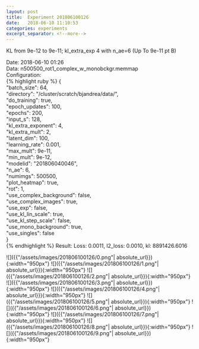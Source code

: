```yaml
---
layout: post
title:  Experiment 201806100126
date:   2018-06-10 11:10:53
categories: experiments
excerpt_separator: <!--more-->
---
```

KL from 9e-12 to 9e-11; kl_extra_exp 4 with n_ae=6 (Up To 9e-11 pt B)  

 <!--more-->
Date: 2018-06-10 01:26  
Data: n500500_rot1_complex_w_monobckgr.memmap  
Configuration:   
{% highlight ruby %}
{  
    "batch_size": 64,   
    "directory": "/cluster/scratch/bjandrea/data/",   
    "do_training": true,   
    "epoch_updates": 100,   
    "epochs": 200,   
    "input_s": 128,   
    "kl_extra_exponent": 4,   
    "kl_extra_mult": 2,   
    "latent_dim": 100,   
    "learning_rate": 0.001,   
    "max_mult": 9e-11,   
    "min_mult": 9e-12,   
    "modelid": "201806040046",   
    "n_ae": 6,   
    "numimgs": 500500,   
    "plot_heatmap": true,   
    "rot": 1,   
    "use_complex_background": false,   
    "use_complex_images": true,   
    "use_exp": false,   
    "use_kl_lin_scale": true,   
    "use_kl_step_scale": false,   
    "use_mono_background": true,   
    "use_singles": false  
}  
{% endhighlight %}
Result: Loss: 0.0011, l2_loss: 0.0010, kl: 8891426.6016  

![]({{"/assets/images/201806100126/0.png"| absolute_url}}){:width="950px"}
![]({{"/assets/images/201806100126/1.png"| absolute_url}}){:width="950px"}
![]({{"/assets/images/201806100126/2.png"| absolute_url}}){:width="950px"}
![]({{"/assets/images/201806100126/3.png"| absolute_url}}){:width="950px"}
![]({{"/assets/images/201806100126/4.png"| absolute_url}}){:width="950px"}
![]({{"/assets/images/201806100126/5.png"| absolute_url}}){:width="950px"}
![]({{"/assets/images/201806100126/6.png"| absolute_url}}){:width="950px"}
![]({{"/assets/images/201806100126/7.png"| absolute_url}}){:width="950px"}
![]({{"/assets/images/201806100126/8.png"| absolute_url}}){:width="950px"}
![]({{"/assets/images/201806100126/9.png"| absolute_url}}){:width="950px"}
